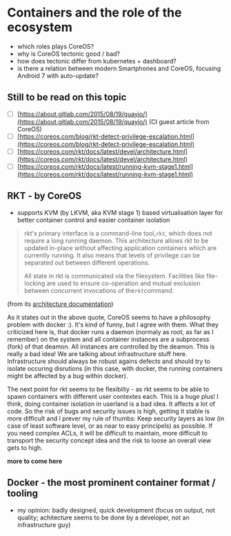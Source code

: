 # Containers and the role of the ecosystem

* which roles plays CoreOS?
* why is CoreOS tectonic good / bad?
* how does tectonic differ from kubernetes + dashboard?
* is there a relation between modern Smartphones and CoreOS, focusing Android 7 with auto-update?

## Still to be read on this topic

* [ ] [https://about.gitlab.com/2015/08/19/quayio/](https://about.gitlab.com/2015/08/19/quayio/) \(CI guest article from CoreOS\)
* [ ] [https://coreos.com/blog/rkt-detect-privilege-escalation.html](https://coreos.com/blog/rkt-detect-privilege-escalation.html)
* [ ] [https://coreos.com/rkt/docs/latest/devel/architecture.html](https://coreos.com/rkt/docs/latest/devel/architecture.html)
* [ ] [https://coreos.com/rkt/docs/latest/running-kvm-stage1.html](https://coreos.com/rkt/docs/latest/running-kvm-stage1.html)

## RKT - by CoreOS

* supports KVM \(by LKVM, aka KVM stage 1\) based virtualisation layer for better container control and easier container isolation

> rkt's primary interface is a command-line tool,`rkt`, which does not require a long running daemon. This architecture allows rkt to be updated in-place without affecting application containers which are currently running. It also means that levels of privilege can be separated out between different operations.
>
> All state in rkt is communicated via the filesystem. Facilities like file-locking are used to ensure co-operation and mutual exclusion between concurrent invocations of the`rkt`command.

\(from its [architecture documentation](https://coreos.com/rkt/docs/latest/devel/architecture.html)\)

As it states out in the above quote, CoreOS seems to have a philosophy problem with docker :\). It's kind of funny, but I agree with them. What they criticized here is, that docker runs a daemon \(normaly as root, as far as I remember\) on the system and all container instances are a subprocess \(fork\) of that deamon. All instances are controlled by the deamon. This is really a bad idea! We are talking about infrastructure stuff here. Infrastructure should always be robust agains defects and should try to isolate occuring disrutions \(in this case, with docker, the running containers might be affected by a bug within docker\).

The next point for rkt seems to be flexibilty - as rkt seems to be able to spawn containers with different user contextes each. This is a huge plus! I think, doing container isolation in userland is a bad idea. It affects a lot of code. So the risk of bugs and security issues is high, getting it stable is more difficult and I prever my rule of thumbs: Keep security layers as low \(in case of least software level, or as near to easy principels\) as possible. If you need complex ACLs, it will be difficult to maintain, more difficult to transport the security concept idea and the risk to loose an overall view gets to high.

**more to come here**

## Docker - the most prominent container format / tooling

* my opinion: badly designed, quick development \(focus on output, not quality; achitecture seems to be done by a developer, not an infrastructure guy\)



